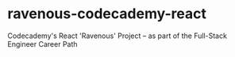 # ravenous-codecademy-react
Codecademy's React 'Ravenous' Project – as part of the Full-Stack Engineer Career Path
